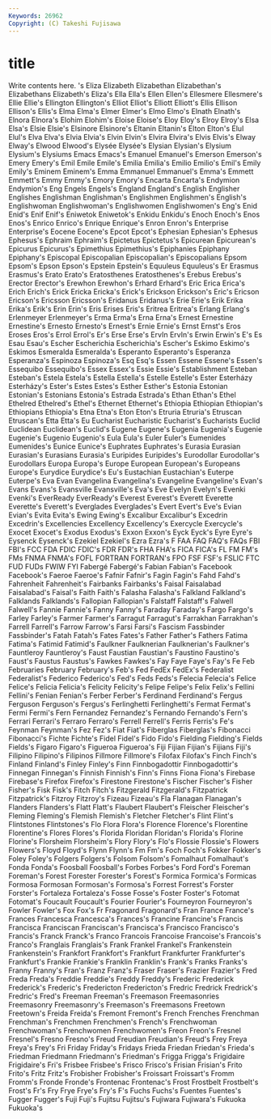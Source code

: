```yaml
---
Keywords: 26962 
Copyright: (C) Takeshi Fujisawa
---
```


# title

Write contents here.
's Eliza
Elizabeth Elizabethan Elizabethan's Elizabethans Elizabeth's Eliza's Ella Ella's Ellen Ellen's
Ellesmere Ellesmere's Ellie Ellie's Ellington Ellington's Elliot Elliot's Elliott Elliott's
Ellis Ellison Ellison's Ellis's Elma Elma's Elmer Elmer's Elmo Elmo's
Elnath Elnath's Elnora Elnora's Elohim Elohim's Eloise Eloise's Eloy Eloy's
Elroy Elroy's Elsa Elsa's Elsie Elsie's Elsinore Elsinore's Eltanin Eltanin's
Elton Elton's Elul Elul's Elva Elva's Elvia Elvia's Elvin Elvin's
Elvira Elvira's Elvis Elvis's Elway Elway's Elwood Elwood's Elysée Elysée's
Elysian Elysian's Elysium Elysium's Elysiums Emacs Emacs's Emanuel Emanuel's Emerson
Emerson's Emery Emery's Emil Emile Emile's Emilia Emilia's Emilio Emilio's
Emil's Emily Emily's Eminem Eminem's Emma Emmanuel Emmanuel's Emma's Emmett
Emmett's Emmy Emmy's Emory Emory's Encarta Encarta's Endymion Endymion's Eng
Engels Engels's England England's English Englisher Englishes Englishman Englishman's Englishmen
Englishmen's English's Englishwoman Englishwoman's Englishwomen Englishwomen's Eng's Enid Enid's Enif
Enif's Eniwetok Eniwetok's Enkidu Enkidu's Enoch Enoch's Enos Enos's Enrico
Enrico's Enrique Enrique's Enron Enron's Enterprise Enterprise's Eocene Eocene's Epcot
Epcot's Ephesian Ephesian's Ephesus Ephesus's Ephraim Ephraim's Epictetus Epictetus's Epicurean
Epicurean's Epicurus Epicurus's Epimethius Epimethius's Epiphanies Epiphany Epiphany's Episcopal Episcopalian
Episcopalian's Episcopalians Epsom Epsom's Epson Epson's Epstein Epstein's Equuleus Equuleus's
Er Erasmus Erasmus's Erato Erato's Eratosthenes Eratosthenes's Erebus Erebus's Erector
Erector's Erewhon Erewhon's Erhard Erhard's Eric Erica Erica's Erich Erich's
Erick Ericka Ericka's Erick's Erickson Erickson's Eric's Ericson Ericson's Ericsson
Ericsson's Eridanus Eridanus's Erie Erie's Erik Erika Erika's Erik's Erin
Erin's Eris Erises Eris's Eritrea Eritrea's Erlang Erlang's Erlenmeyer Erlenmeyer's
Erma Erma's Erna Erna's Ernest Ernestine Ernestine's Ernesto Ernesto's Ernest's
Ernie Ernie's Ernst Ernst's Eros Eroses Eros's Errol Errol's Er's
Erse Erse's ErvIn ErvIn's Erwin Erwin's E's Es Esau Esau's
Escher Escherichia Escherichia's Escher's Eskimo Eskimo's Eskimos Esmeralda Esmeralda's Esperanto
Esperanto's Esperanza Esperanza's Espinoza Espinoza's Esq Esq's Essen Essene Essene's
Essen's Essequibo Essequibo's Essex Essex's Essie Essie's Establishment Esteban Esteban's
Estela Estela's Estella Estella's Estelle Estelle's Ester Esterházy Esterházy's Ester's
Estes Estes's Esther Esther's Estonia Estonian Estonian's Estonians Estonia's Estrada
Estrada's Ethan Ethan's Ethel Ethelred Ethelred's Ethel's Ethernet Ethernet's Ethiopia
Ethiopian Ethiopian's Ethiopians Ethiopia's Etna Etna's Eton Eton's Etruria Etruria's
Etruscan Etruscan's Etta Etta's Eu Eucharist Eucharistic Eucharist's Eucharists Euclid
Euclidean Euclidean's Euclid's Eugene Eugene's Eugenia Eugenia's Eugenie Eugenie's Eugenio
Eugenio's Eula Eula's Euler Euler's Eumenides Eumenides's Eunice Eunice's Euphrates
Euphrates's Eurasia Eurasian Eurasian's Eurasians Eurasia's Euripides Euripides's Eurodollar Eurodollar's
Eurodollars Europa Europa's Europe European European's Europeans Europe's Eurydice Eurydice's
Eu's Eustachian Eustachian's Euterpe Euterpe's Eva Evan Evangelina Evangelina's Evangeline
Evangeline's Evan's Evans Evans's Evansville Evansville's Eva's Eve Evelyn Evelyn's
Evenki Evenki's EverReady EverReady's Everest Everest's Everett Everette Everette's Everett's
Everglades Everglades's Evert Evert's Eve's Evian Evian's Evita Evita's Ewing
Ewing's Excalibur Excalibur's Excedrin Excedrin's Excellencies Excellency Excellency's Exercycle Exercycle's
Exocet Exocet's Exodus Exodus's Exxon Exxon's Eyck Eyck's Eyre Eyre's
Eysenck Eysenck's Ezekiel Ezekiel's Ezra Ezra's F FAA FAQ FAQ's
FAQs FBI FBI's FCC FDA FDIC FDIC's FDR FDR's FHA
FHA's FICA FICA's FL FM FM's FMs FNMA FNMA's FOFL
FORTRAN FORTRAN's FPO FSF FSF's FSLIC FTC FUD FUDs FWIW
FYI Fabergé Fabergé's Fabian Fabian's Facebook Facebook's Faeroe Faeroe's Fafnir
Fafnir's Fagin Fagin's Fahd Fahd's Fahrenheit Fahrenheit's Fairbanks Fairbanks's Faisal
Faisalabad Faisalabad's Faisal's Faith Faith's Falasha Falasha's Falkland Falkland's Falklands
Falklands's Fallopian Fallopian's Falstaff Falstaff's Falwell Falwell's Fannie Fannie's Fanny
Fanny's Faraday Faraday's Fargo Fargo's Farley Farley's Farmer Farmer's Farragut
Farragut's Farrakhan Farrakhan's Farrell Farrell's Farrow Farrow's Farsi Farsi's Fascism
Fassbinder Fassbinder's Fatah Fatah's Fates Fates's Father Father's Fathers Fatima
Fatima's Fatimid Fatimid's Faulkner Faulknerian Faulknerian's Faulkner's Fauntleroy Fauntleroy's Faust
Faustian Faustian's Faustino Faustino's Faust's Faustus Faustus's Fawkes Fawkes's Fay
Faye Faye's Fay's Fe Feb Februaries February February's Feb's Fed
FedEx FedEx's Federalist Federalist's Federico Federico's Fed's Feds Feds's Felecia
Felecia's Felice Felice's Felicia Felicia's Felicity Felicity's Felipe Felipe's Felix
Felix's Fellini Fellini's Fenian Fenian's Ferber Ferber's Ferdinand Ferdinand's Fergus
Ferguson Ferguson's Fergus's Ferlinghetti Ferlinghetti's Fermat Fermat's Fermi Fermi's Fern
Fernandez Fernandez's Fernando Fernando's Fern's Ferrari Ferrari's Ferraro Ferraro's Ferrell
Ferrell's Ferris Ferris's Fe's Feynman Feynman's Fez Fez's Fiat Fiat's
Fiberglas Fiberglas's Fibonacci Fibonacci's Fichte Fichte's Fidel Fidel's Fido Fido's
Fielding Fielding's Fields Fields's Figaro Figaro's Figueroa Figueroa's Fiji Fijian
Fijian's Fijians Fiji's Filipino Filipino's Filipinos Fillmore Fillmore's Filofax Filofax's
Finch Finch's Finland Finland's Finley Finley's Finn Finnbogadottir Finnbogadottir's Finnegan
Finnegan's Finnish Finnish's Finn's Finns Fiona Fiona's Firebase Firebase's Firefox
Firefox's Firestone Firestone's Fischer Fischer's Fisher Fisher's Fisk Fisk's Fitch
Fitch's Fitzgerald Fitzgerald's Fitzpatrick Fitzpatrick's Fitzroy Fitzroy's Fizeau Fizeau's Fla
Flanagan Flanagan's Flanders Flanders's Flatt Flatt's Flaubert Flaubert's Fleischer Fleischer's
Fleming Fleming's Flemish Flemish's Fletcher Fletcher's Flint Flint's Flintstones Flintstones's
Flo Flora Flora's Florence Florence's Florentine Florentine's Flores Flores's Florida
Floridan Floridan's Florida's Florine Florine's Florsheim Florsheim's Flory Flory's Flo's
Flossie Flossie's Flowers Flowers's Floyd Floyd's Flynn Flynn's Fm Fm's
Foch Foch's Fokker Fokker's Foley Foley's Folgers Folgers's Folsom Folsom's
Fomalhaut Fomalhaut's Fonda Fonda's Foosball Foosball's Forbes Forbes's Ford Ford's
Foreman Foreman's Forest Forester Forester's Forest's Formica Formica's Formicas Formosa
Formosan Formosan's Formosa's Forrest Forrest's Forster Forster's Fortaleza Fortaleza's Fosse
Fosse's Foster Foster's Fotomat Fotomat's Foucault Foucault's Fourier Fourier's Fourneyron
Fourneyron's Fowler Fowler's Fox Fox's Fr Fragonard Fragonard's Fran France
France's Frances Francesca Francesca's Frances's Francine Francine's Francis Francisca Franciscan
Franciscan's Francisca's Francisco Francisco's Francis's Franck Franck's Franco Francois Francoise
Francoise's Francois's Franco's Franglais Franglais's Frank Frankel Frankel's Frankenstein Frankenstein's
Frankfort Frankfort's Frankfurt Frankfurter Frankfurter's Frankfurt's Frankie Frankie's Franklin Franklin's
Frank's Franks Franks's Franny Franny's Fran's Franz Franz's Fraser Fraser's
Frazier Frazier's Fred Freda Freda's Freddie Freddie's Freddy Freddy's Frederic
Frederick Frederick's Frederic's Fredericton Fredericton's Fredric Fredrick Fredrick's Fredric's Fred's
Freeman Freeman's Freemason Freemasonries Freemasonry Freemasonry's Freemason's Freemasons Freetown Freetown's
Freida Freida's Fremont Fremont's French Frenches Frenchman Frenchman's Frenchmen Frenchmen's
French's Frenchwoman Frenchwoman's Frenchwomen Frenchwomen's Freon Freon's Fresnel Fresnel's Fresno
Fresno's Freud Freudian Freudian's Freud's Frey Freya Freya's Frey's Fri
Friday Friday's Fridays Frieda Friedan Friedan's Frieda's Friedman Friedmann Friedmann's
Friedman's Frigga Frigga's Frigidaire Frigidaire's Fri's Frisbee Frisbee's Frisco Frisco's
Frisian Frisian's Frito Frito's Fritz Fritz's Frobisher Frobisher's Froissart Froissart's
Fromm Fromm's Fronde Fronde's Frontenac Frontenac's Frost Frostbelt Frostbelt's Frost's
Fr's Fry Frye Frye's Fry's F's Fuchs Fuchs's Fuentes Fuentes's
Fugger Fugger's Fuji Fuji's Fujitsu Fujitsu's Fujiwara Fujiwara's Fukuoka Fukuoka's
